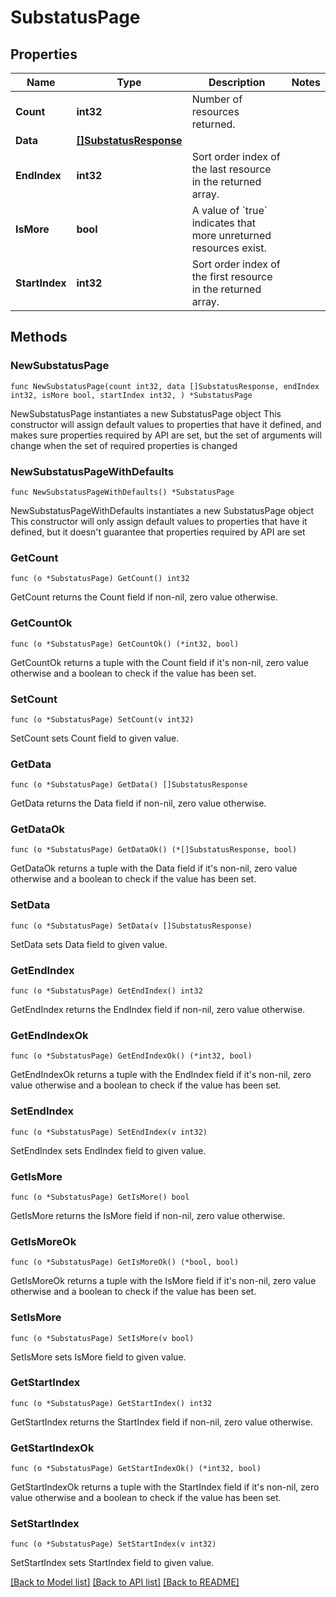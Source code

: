 # SubstatusPage

## Properties

Name | Type | Description | Notes
------------ | ------------- | ------------- | -------------
**Count** | **int32** | Number of resources returned. | 
**Data** | [**[]SubstatusResponse**](SubstatusResponse.md) |  | 
**EndIndex** | **int32** | Sort order index of the last resource in the returned array. | 
**IsMore** | **bool** | A value of &#x60;true&#x60; indicates that more unreturned resources exist. | 
**StartIndex** | **int32** | Sort order index of the first resource in the returned array. | 

## Methods

### NewSubstatusPage

`func NewSubstatusPage(count int32, data []SubstatusResponse, endIndex int32, isMore bool, startIndex int32, ) *SubstatusPage`

NewSubstatusPage instantiates a new SubstatusPage object
This constructor will assign default values to properties that have it defined,
and makes sure properties required by API are set, but the set of arguments
will change when the set of required properties is changed

### NewSubstatusPageWithDefaults

`func NewSubstatusPageWithDefaults() *SubstatusPage`

NewSubstatusPageWithDefaults instantiates a new SubstatusPage object
This constructor will only assign default values to properties that have it defined,
but it doesn't guarantee that properties required by API are set

### GetCount

`func (o *SubstatusPage) GetCount() int32`

GetCount returns the Count field if non-nil, zero value otherwise.

### GetCountOk

`func (o *SubstatusPage) GetCountOk() (*int32, bool)`

GetCountOk returns a tuple with the Count field if it's non-nil, zero value otherwise
and a boolean to check if the value has been set.

### SetCount

`func (o *SubstatusPage) SetCount(v int32)`

SetCount sets Count field to given value.


### GetData

`func (o *SubstatusPage) GetData() []SubstatusResponse`

GetData returns the Data field if non-nil, zero value otherwise.

### GetDataOk

`func (o *SubstatusPage) GetDataOk() (*[]SubstatusResponse, bool)`

GetDataOk returns a tuple with the Data field if it's non-nil, zero value otherwise
and a boolean to check if the value has been set.

### SetData

`func (o *SubstatusPage) SetData(v []SubstatusResponse)`

SetData sets Data field to given value.


### GetEndIndex

`func (o *SubstatusPage) GetEndIndex() int32`

GetEndIndex returns the EndIndex field if non-nil, zero value otherwise.

### GetEndIndexOk

`func (o *SubstatusPage) GetEndIndexOk() (*int32, bool)`

GetEndIndexOk returns a tuple with the EndIndex field if it's non-nil, zero value otherwise
and a boolean to check if the value has been set.

### SetEndIndex

`func (o *SubstatusPage) SetEndIndex(v int32)`

SetEndIndex sets EndIndex field to given value.


### GetIsMore

`func (o *SubstatusPage) GetIsMore() bool`

GetIsMore returns the IsMore field if non-nil, zero value otherwise.

### GetIsMoreOk

`func (o *SubstatusPage) GetIsMoreOk() (*bool, bool)`

GetIsMoreOk returns a tuple with the IsMore field if it's non-nil, zero value otherwise
and a boolean to check if the value has been set.

### SetIsMore

`func (o *SubstatusPage) SetIsMore(v bool)`

SetIsMore sets IsMore field to given value.


### GetStartIndex

`func (o *SubstatusPage) GetStartIndex() int32`

GetStartIndex returns the StartIndex field if non-nil, zero value otherwise.

### GetStartIndexOk

`func (o *SubstatusPage) GetStartIndexOk() (*int32, bool)`

GetStartIndexOk returns a tuple with the StartIndex field if it's non-nil, zero value otherwise
and a boolean to check if the value has been set.

### SetStartIndex

`func (o *SubstatusPage) SetStartIndex(v int32)`

SetStartIndex sets StartIndex field to given value.



[[Back to Model list]](../README.md#documentation-for-models) [[Back to API list]](../README.md#documentation-for-api-endpoints) [[Back to README]](../README.md)


